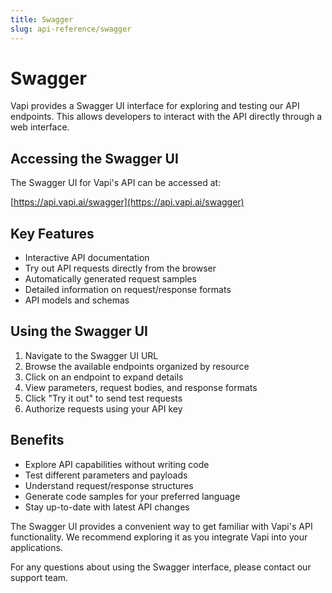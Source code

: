 ```yaml
---
title: Swagger
slug: api-reference/swagger
---
```


# Swagger

Vapi provides a Swagger UI interface for exploring and testing our API endpoints. This allows developers to interact with the API directly through a web interface.

## Accessing the Swagger UI

The Swagger UI for Vapi's API can be accessed at:

[https://api.vapi.ai/swagger](https://api.vapi.ai/swagger)

## Key Features

- Interactive API documentation
- Try out API requests directly from the browser  
- Automatically generated request samples
- Detailed information on request/response formats
- API models and schemas

## Using the Swagger UI

1. Navigate to the Swagger UI URL
2. Browse the available endpoints organized by resource
3. Click on an endpoint to expand details
4. View parameters, request bodies, and response formats
5. Click "Try it out" to send test requests
6. Authorize requests using your API key

## Benefits

- Explore API capabilities without writing code
- Test different parameters and payloads
- Understand request/response structures
- Generate code samples for your preferred language
- Stay up-to-date with latest API changes

The Swagger UI provides a convenient way to get familiar with Vapi's API functionality. We recommend exploring it as you integrate Vapi into your applications.

For any questions about using the Swagger interface, please contact our support team.